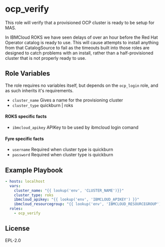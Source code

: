 ocp_verify
==========

This role will verify that a provisioned OCP cluster is ready to be setup for MAS.

In IBMCloud ROKS we have seen delays of over an hour before the Red Hat Operator catalog is ready to use.  This will cause attempts to install anything from that CatalogSource to fail as the timeouts built into those roles are designed to catch problems with an install, rather than a half-provisioned cluster that is not properly ready to use.


Role Variables
--------------
The role requires no variables itself, but depends on the `ocp_login` role, and as such inherits it's requirements.

- `cluster_name` Gives a name for the provisioning cluster
- `cluster_type` quickburn | roks

#### ROKS specific facts
- `ibmcloud_apikey` APIKey to be used by ibmcloud login comand

#### Fyre specific facts
- `username` Required when cluster type is quickburn
- `password` Required when cluster type is quickburn


Example Playbook
----------------

```yaml
- hosts: localhost
  vars:
    cluster_name: "{{ lookup('env', 'CLUSTER_NAME')}}"
    cluster_type: roks
    ibmcloud_apikey: "{{ lookup('env', 'IBMCLOUD_APIKEY') }}"
    ibmcloud_resourcegroup: "{{ lookup('env', 'IBMCLOUD_RESOURCEGROUP') | default('Default', true) }}"
  roles:
    - ocp_verify
```


License
-------

EPL-2.0
